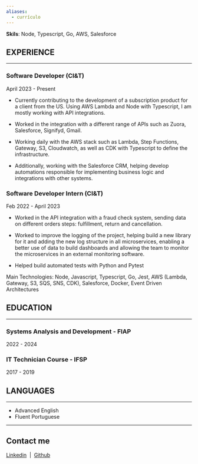 ```yaml
---
aliases:
  - currículo
---
```



**Skils**: Node, Typescript, Go, AWS, Salesforce

## EXPERIENCE

---
### Software Developer (CI&T)
April 2023 - Present

- Currently contributing to the development of a subscription product for a client from the US. Using AWS Lambda and Node with Typescript, I am mostly working with API integrations.

- Worked in the integration with a different range of APIs such as Zuora, Salesforce, Signifyd, Gmail.

- Working daily with the AWS stack such as Lambda, Step Functions, Gateway, S3, Cloudwatch, as well as CDK with Typescript to define the infrastructure.

- Additionally, working with the Salesforce CRM, helping develop automations responsible for implementing business logic and integrations with other systems.


### Software Developer Intern (CI&T)
Feb 2022 - April 2023

- Worked in the API integration with a fraud check system, sending data on different orders steps: fulfillment, return and cancellation. 

- Worked to improve the logging of the project, helping build a new library for it and adding the new log structure in all microservices, enabling a better use of data to build dashboards and allowing the team to monitor the microservices in an external monitoring software.

- Helped build automated tests with Python and Pytest


  
Main Technologies: Node, Javascript, Typescript, Go, Jest, AWS (Lambda, Gateway, S3, SQS, SNS, CDK), Salesforce, Docker, Event Driven Architectures

## EDUCATION

---
### Systems Analysis and Development - FIAP 
2022 - 2024

### IT Technician Course - IFSP 
2017 - 2019


## LANGUAGES

---
- Advanced English
- Fluent Portuguese

---
## Contact me

[Linkedin](http://linkedin.com/in/gf-teixeira)  |  [Github](http://github.com/gfteix) 